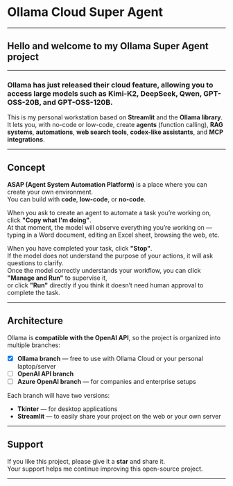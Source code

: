 # **Ollama Cloud Super Agent**

---

## **Hello and welcome to my Ollama Super Agent project**

---

### **Ollama has just released their cloud feature**, allowing you to access large models such as **Kimi-K2**, **DeepSeek**, **Qwen**, **GPT-OSS-20B**, and **GPT-OSS-120B**.

This is my personal workstation based on **Streamlit** and the **Ollama library**.  
It lets you, with no-code or low-code, create **agents** (function calling), **RAG systems**, **automations**, **web search tools**, **codex-like assistants**, and **MCP integrations**.

---

## **Concept**

**ASAP (Agent System Automation Platform)** is a place where you can create your own environment.  
You can build with **code**, **low-code**, or **no-code**.

When you ask to create an agent to automate a task you’re working on, click **"Copy what I'm doing"**.  
At that moment, the model will observe everything you’re working on — typing in a Word document, editing an Excel sheet, browsing the web, etc.

When you have completed your task, click **"Stop"**.  
If the model does not understand the purpose of your actions, it will ask questions to clarify.  
Once the model correctly understands your workflow, you can click **"Manage and Run"** to supervise it,  
or click **"Run"** directly if you think it doesn’t need human approval to complete the task.

---

## **Architecture**

Ollama is **compatible with the OpenAI API**, so the project is organized into multiple branches:

- [x] **Ollama branch** — free to use with Ollama Cloud or your personal laptop/server  
- [ ] **OpenAI API branch**  
- [ ] **Azure OpenAI branch** — for companies and enterprise setups  

Each branch will have two versions:
- **Tkinter** — for desktop applications  
- **Streamlit** — to easily share your project on the web or your own server  

---

## **Support**

If you like this project, please give it a **star** and share it.  
Your support helps me continue improving this open-source project.

---
